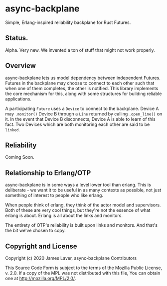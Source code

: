 # async-backplane

Simple, Erlang-inspired reliability backplane for Rust Futures.

## Status.

Alpha. Very new. We invented a ton of stuff that might not work properly. 

## Overview

async-backplane lets us model dependency between independent
Futures. Futures in the backplane may choose to connect to each other
such that when one of them completes, the other is notified. This
library implements the core mechanism for this, along with some
structures for building reliable applications.

A participating `Future` uses a `Device` to connect to the
backplane. Device A may `.monitor()` Device B through a `Line`
returned by calling `.open_line()` on it. In the event that Device B
disconnects, Device A is able to learn of this fact. Two Devices which
are both monitoring each other are said to be `linked`.

## Reliability

Coming Soon.

## Relationship to Erlang/OTP

async-backplane is in some ways a level lower tool than erlang. This
is deliberate - we want it to be useful in as many contexts as
possible, not just something of interest to people who like erlang.

When people think of erlang, they think of the actor model and
supervisors. Both of these are very cool things, but they're not the
essence of what erlang is about. Erlang is all about the links and monitors.

The entirety of OTP's reliability is built upon links and
monitors. And that's the bit we've chosen to copy.

## Copyright and License

Copyright (c) 2020 James Laver, async-backplane Contributors

This Source Code Form is subject to the terms of the Mozilla Public
License, v. 2.0. If a copy of the MPL was not distributed with this
file, You can obtain one at http://mozilla.org/MPL/2.0/.

